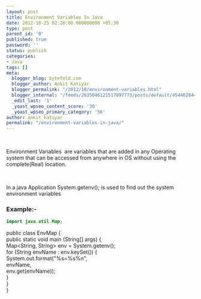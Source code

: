 ```yaml
---
layout: post
title: Environment Variables In Java
date: 2012-10-25 02:20:00.000000000 +05:30
type: post
parent_id: '0'
published: true
password: ''
status: publish
categories:
- Java
tags: []
meta:
  blogger_blog: bytefold.com
  blogger_author: Ankit Katiyar
  blogger_permalink: "/2012/10/environment-variables.html"
  blogger_internal: "/feeds/2635046121517897773/posts/default/4544628446130917337"
  _edit_last: '1'
  _yoast_wpseo_content_score: '30'
  _yoast_wpseo_primary_category: '56'
author: ankit_katiyar
permalink: "/environment-variables-in-java/"
---
```

&nbsp;

Environment Variables &nbsp;are variables that are added in any Operating system that can be accessed from anywhere in OS without using the complete(Real) location.

&nbsp;

In a java Application System.getenv(); is used to find out the system environment variables

### **Example:-**

```java
import java.util.Map;
```

public class EnvMap {  
public static void main (String[] args) {  
Map\<String, String\> env = System.getenv();  
for (String envName : env.keySet()) {  
System.out.format("%s=%s%n",  
envName,  
env.get(envName));  
}  
}  
}

&nbsp;

